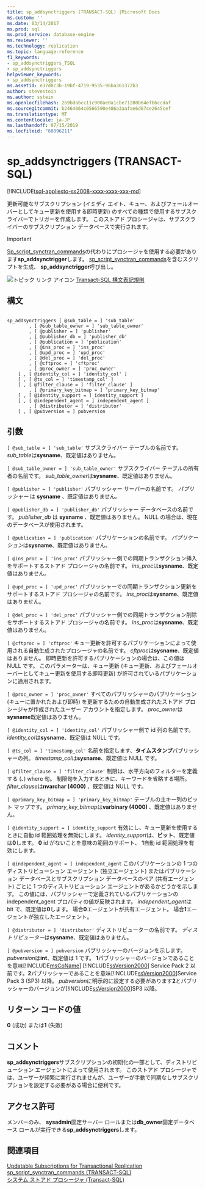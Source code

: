 ```yaml
---
title: sp_addsynctriggers (TRANSACT-SQL) |Microsoft Docs
ms.custom: ''
ms.date: 03/14/2017
ms.prod: sql
ms.prod_service: database-engine
ms.reviewer: ''
ms.technology: replication
ms.topic: language-reference
f1_keywords:
- sp_addsynctriggers_TSQL
- sp_addsynctriggers
helpviewer_keywords:
- sp_addsynctriggers
ms.assetid: e37d0c3b-19bf-4719-9535-96ba361372b3
author: stevestein
ms.author: sstein
ms.openlocfilehash: 2b9bdabcc11c900ae0a1cbe71280b64efb6ccdaf
ms.sourcegitcommit: b2464064c0566590e486a3aafae6d67ce2645cef
ms.translationtype: MT
ms.contentlocale: ja-JP
ms.lasthandoff: 07/15/2019
ms.locfileid: "68096211"
---
```

# <a name="spaddsynctriggers-transact-sql"></a>sp_addsynctriggers (TRANSACT-SQL)
[!INCLUDE[tsql-appliesto-ss2008-xxxx-xxxx-xxx-md](../../includes/tsql-appliesto-ss2008-xxxx-xxxx-xxx-md.md)]

  更新可能なサブスクリプション (イミディ エイト、キュー、およびフェールオーバーとしてキュー更新を使用する即時更新) のすべての種類で使用するサブスクライバーでトリガーを作成します。 このストアド プロシージャは、サブスクライバーのサブスクリプション データベースで実行されます。  
  
> [!IMPORTANT]  
>  [Sp_script_synctran_commands](../../relational-databases/system-stored-procedures/sp-script-synctran-commands-transact-sql.md)の代わりにプロシージャを使用する必要があります**sp_addsynctrigger**します。 [sp_script_synctran_commands](../../relational-databases/system-stored-procedures/sp-script-synctran-commands-transact-sql.md)を含むスクリプトを生成、 **sp_addsynctrigger**呼び出し。  
  
 ![トピック リンク アイコン](../../database-engine/configure-windows/media/topic-link.gif "トピック リンク アイコン") [Transact-SQL 構文表記規則](../../t-sql/language-elements/transact-sql-syntax-conventions-transact-sql.md)  
  
## <a name="syntax"></a>構文  
  
```  
  
sp_addsynctriggers [ @sub_table = ] 'sub_table'  
        , [ @sub_table_owner = ] 'sub_table_owner'  
        , [ @publisher = ] 'publisher'  
        , [ @publisher_db = ] 'publisher_db'  
        , [ @publication = ] 'publication'   
        , [ @ins_proc = ] 'ins_proc'   
        , [ @upd_proc = ] 'upd_proc'   
        , [ @del_proc = ] 'del_proc'   
        , [ @cftproc = ] 'cftproc'  
        , [ @proc_owner = ] 'proc_owner'  
    [ , [ @identity_col = ] 'identity_col' ]  
    [ , [ @ts_col = ] 'timestamp_col' ]  
    [ , [ @filter_clause = ] 'filter_clause' ]   
        , [ @primary_key_bitmap = ] 'primary_key_bitmap'  
    [ , [ @identity_support = ] identity_support ]  
    [ , [ @independent_agent = ] independent_agent ]  
        , [ @distributor = ] 'distributor'   
    [ , [ @pubversion = ] pubversion  
```  
  
## <a name="arguments"></a>引数  
`[ @sub_table = ] 'sub_table'` サブスクライバー テーブルの名前です。 *sub_table*は**sysname**、既定値はありません。  
  
`[ @sub_table_owner = ] 'sub_table_owner'` サブスクライバー テーブルの所有者の名前です。 *sub_table_owner*は**sysname**、既定値はありません。  
  
`[ @publisher = ] 'publisher'` パブリッシャー サーバーの名前です。 *パブリッシャー* は **sysname** 、既定値はありません。  
  
`[ @publisher_db = ] 'publisher_db'` パブリッシャー データベースの名前です。 *publisher_db* は **sysname** 、既定値はありません。 NULL の場合は、現在のデータベースが使用されます。  
  
`[ @publication = ] 'publication'` パブリケーションの名前です。 *パブリケーション*は**sysname**、既定値はありません。  
  
`[ @ins_proc = ] 'ins_proc'` パブリッシャー側での同期トランザクション挿入をサポートするストアド プロシージャの名前です。 *ins_proc*は**sysname**、既定値はありません。  
  
`[ @upd_proc = ] 'upd_proc'` パブリッシャーでの同期トランザクション更新をサポートするストアド プロシージャの名前です。 *ins_proc*は**sysname**、既定値はありません。  
  
`[ @del_proc = ] 'del_proc'` パブリッシャー側での同期トランザクション削除をサポートするストアド プロシージャの名前です。 *ins_proc*は**sysname**、既定値はありません。  
  
`[ @cftproc = ] 'cftproc'` キュー更新を許可するパブリケーションによって使用される自動生成されたプロシージャの名前です。 *cftproc*は**sysname**、既定値はありません。 即時更新を許可するパブリケーションの場合は、この値は NULL です。 このパラメーターは、キュー更新 (キュー更新、およびフェールオーバーとしてキュー更新を使用する即時更新) が許可されているパブリケーションに適用されます。  
  
`[ @proc_owner = ] 'proc_owner'` すべてのパブリッシャーのパブリケーション (キューに置かれたおよび即時) を更新するための自動生成されたストアド プロシージャが作成されたユーザー アカウントを指定します。 *proc_owner*は**sysname**既定値はありません。  
  
`[ @identity_col = ] 'identity_col'` パブリッシャー側で id 列の名前です。 *identity_col*は**sysname**、既定値は NULL です。  
  
`[ @ts_col = ] 'timestamp_col'` 名前を指定します、**タイムスタンプ**パブリッシャーの列。 *timestamp_col*は**sysname**、既定値は NULL です。  
  
`[ @filter_clause = ] 'filter_clause'` 制限は、水平方向のフィルターを定義する (、) where 句。 制限句を入力するときに、キーワードを省略する場所。 *filter_clause*は**nvarchar (4000)** 、既定値は NULL です。  
  
`[ @primary_key_bitmap = ] 'primary_key_bitmap'` テーブルの主キー列のビット マップです。 *primary_key_bitmap*は**varbinary (4000)** 、既定値はありません。  
  
`[ @identity_support = ] identity_support` 有効にし、キュー更新を使用するときに自動 id 範囲処理を無効にします。 *identity_support*は、**ビット**、既定値は**0**します。 **0** id がないことを意味の範囲のサポート、 **1**自動 id 範囲処理を有効にします。  
  
`[ @independent_agent = ] independent_agent` このパブリケーションの 1 つのディストリビューション エージェント (独立エージェント) またはパブリケーション データベースとサブスクリプション データベースのペア (共有エージェント) ごとに 1 つのディストリビューション エージェントがあるかどうかを示します。 この値には、パブリッシャーで定義されているパブリケーションの independent_agent プロパティの値が反映されます。 *independent_agent*は bit で、既定値は**0**します。 場合**0**エージェントが共有エージェント。 場合**1**エージェントが独立したエージェント。  
  
`[ @distributor = ] 'distributor'` ディストリビューターの名前です。 *ディストリビューター*は**sysname**、既定値はありません。  
  
`[ @pubversion = ] pubversion` パブリッシャーのバージョンを示します。 *pubversion*は**int**、既定値は 1 です。 **1**パブリッシャーのバージョンであることを意味[!INCLUDE[msCoName](../../includes/msconame-md.md)] [!INCLUDE[ssVersion2000](../../includes/ssversion2000-md.md)] Service Pack 2 以前です。**2**パブリッシャーであることを意味[!INCLUDE[ssVersion2000](../../includes/ssversion2000-md.md)]Service Pack 3 (SP3) 以降。 *pubversion*に明示的に設定する必要があります**2**とパブリッシャーのバージョンが[!INCLUDE[ssVersion2000](../../includes/ssversion2000-md.md)]SP3 以降。  
  
## <a name="return-code-values"></a>リターン コードの値  
 **0** (成功) または**1** (失敗)  
  
## <a name="remarks"></a>コメント  
 **sp_addsynctriggers**サブスクリプションの初期化の一部として、ディストリビューション エージェントによって使用されます。 このストアド プロシージャでは、ユーザーが頻繁に実行されませんが、ユーザーが手動で同期なしサブスクリプションを設定する必要がある場合に便利です。  
  
## <a name="permissions"></a>アクセス許可  
 メンバーのみ、 **sysadmin**固定サーバー ロールまたは**db_owner**固定データベース ロールが実行できる**sp_addsynctriggers**します。  
  
## <a name="see-also"></a>関連項目  
 [Updatable Subscriptions for Transactional Replication](../../relational-databases/replication/transactional/updatable-subscriptions-for-transactional-replication.md)   
 [sp_script_synctran_commands &#40;TRANSACT-SQL&#41;](../../relational-databases/system-stored-procedures/sp-script-synctran-commands-transact-sql.md)   
 [システム ストアド プロシージャ &#40;Transact-SQL&#41;](../../relational-databases/system-stored-procedures/system-stored-procedures-transact-sql.md)  
  
  

